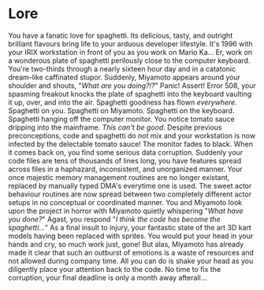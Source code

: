 # Lore
You have a fanatic love for spaghetti. Its delicious, tasty, and outright brilliant flavours bring life to your arduous developer lifestyle. It's 1996 with your IRIX workstation in front of you as you work on Mario Ka... Er, work on a wonderous plate of spaghetti perilously close to the computer keyboard. You're two-thirds through a nearly sixteen hour day and in a catatonic dream-like caffinated stupor. Suddenly, Miyamoto appears around your shoulder and shouts, "_What are you doing?!?_" Panic! Assert! Error 508, your spasming freakout knocks the plate of spaghetti into the keyboard vaulting it up, over, and into the air. Spaghetti goodness has flown _everywhere_. Spaghetti on you. Spaghetti on Miyamoto. Spaghetti on the keyboard. Spaghetti hanging off the computer monitor. You notice tomato sauce dripping into the mainframe. _This can't be good_. Despite previous preconceptions, code and spaghetti do _not_ mix and your workstation is now infected by the delectable tomato sauce! The monitor fades to black. When it comes back on, you find some serious data corruption. Suddenly your code files are tens of thousands of lines long, you have features spread across files in a haphazard, inconsistent, and unorganized manner. Your once majestic memory management routines are no longer existant, replaced by manually typed DMA's everytime one is used. The sweet actor behaviour routines are now spread between two completely different actor setups in no conceptual or coordinated manner. You and Miyamoto look upon the project in horror with Miyamoto quietly whispering "_What have you done?_" Agast, you respond "_I think the code has become the spaghetti..._" As a final insult to injury, your fantastic state of the art 3D kart models having been replaced with sprites. You would put your head in your hands and cry, so much work just, gone! But alas, Miyamoto has already made it clear that such an outburst of emotions is a waste of resources and not allowed during company time. All you can do is shake your head as you diligently place your attention back to the code. No time to fix the corruption, your final deadline is only a month away afterall...
